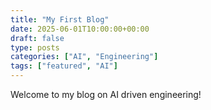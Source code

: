 ```yaml
---
title: "My First Blog"
date: 2025-06-01T10:00:00+00:00
draft: false
type: posts
categories: ["AI", "Engineering"]
tags: ["featured", "AI"]
---
```


Welcome to my blog on AI driven engineering!


